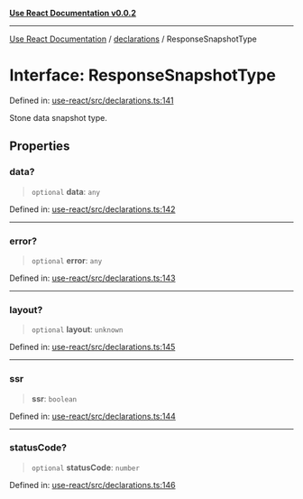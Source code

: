 [**Use React Documentation v0.0.2**](../../README.md)

***

[Use React Documentation](../../modules.md) / [declarations](../README.md) / ResponseSnapshotType

# Interface: ResponseSnapshotType

Defined in: [use-react/src/declarations.ts:141](https://github.com/stonemjs/use-react/blob/9a749b225241b8e0ac2a5483904ca8322927b1d4/src/declarations.ts#L141)

Stone data snapshot type.

## Properties

### data?

> `optional` **data**: `any`

Defined in: [use-react/src/declarations.ts:142](https://github.com/stonemjs/use-react/blob/9a749b225241b8e0ac2a5483904ca8322927b1d4/src/declarations.ts#L142)

***

### error?

> `optional` **error**: `any`

Defined in: [use-react/src/declarations.ts:143](https://github.com/stonemjs/use-react/blob/9a749b225241b8e0ac2a5483904ca8322927b1d4/src/declarations.ts#L143)

***

### layout?

> `optional` **layout**: `unknown`

Defined in: [use-react/src/declarations.ts:145](https://github.com/stonemjs/use-react/blob/9a749b225241b8e0ac2a5483904ca8322927b1d4/src/declarations.ts#L145)

***

### ssr

> **ssr**: `boolean`

Defined in: [use-react/src/declarations.ts:144](https://github.com/stonemjs/use-react/blob/9a749b225241b8e0ac2a5483904ca8322927b1d4/src/declarations.ts#L144)

***

### statusCode?

> `optional` **statusCode**: `number`

Defined in: [use-react/src/declarations.ts:146](https://github.com/stonemjs/use-react/blob/9a749b225241b8e0ac2a5483904ca8322927b1d4/src/declarations.ts#L146)
